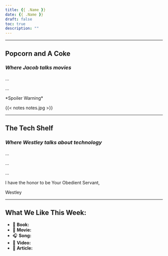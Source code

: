 ```yaml
---
title: {{ .Name }}
date: {{ .Name }}
draft: false
toc: true
description: ""
---
```


---

## Popcorn and A Coke
### *Where Jacob talks movies*
...

...

\*Spoiler Warning\*

{{< notes notes.jpg >}}

---

## The Tech Shelf
### *Where Westley talks about technology*
...

...

...

I have the honor to be Your Obedient Servant,

Westley

---

## What We Like This Week:
- &#x1F4D6; **Book:**
- &#x1F3A6; **Movie:**
- &#x1F3A7; **Song:**
- &#x1F4AC; **Video:**
- &#x1F4F0; **Article:**